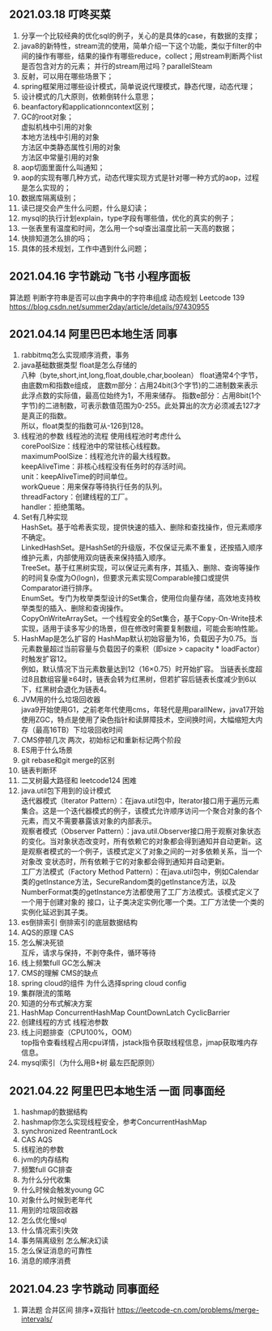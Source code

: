 ## 2021.03.18 叮咚买菜
1. 分享一个比较经典的优化sql的例子，关心的是具体的case，有数据的支撑；
2. java8的新特性，stream流的使用，简单介绍一下这个功能，类似于filter的中间的操作有哪些，结果的操作有哪些reduce，collect；用stream判断两个list是否包含对方的元素；
   并行的stream用过吗？parallelSteam
3. 反射，可以用在哪些场景下；
4. spring框架用过哪些设计模式，简单说说代理模式，静态代理，动态代理；
5. 设计模式的几大原则，依赖倒转什么意思；
6. beanfactory和applicationncontext区别；
7. GC的root对象；  
   虚拟机栈中引用的对象  
   本地方法栈中引用的对象  
   方法区中类静态属性引用的对象  
   方法区中常量引用的对象 
8. aop切面里面什么叫通知；
9. aop的实现有哪几种方式，动态代理实现方式是针对哪一种方式的aop，过程是怎么实现的；
10. 数据库隔离级别；
11. 读已提交会产生什么问题，什么是幻读；
12. mysql的执行计划explain，type字段有哪些值，优化的真实的例子；
13. 一张表里有温度和时间，怎么用一个sql查出温度比前一天高的数据；
14. 快排知道怎么排的吗；
15. 具体的技术规划，工作中遇到什么问题；
    
## 2021.04.16 字节跳动 飞书 小程序面板
算法题 判断字符串是否可以由字典中的字符串组成 动态规划  Leetcode 139  
https://blog.csdn.net/summer2day/article/details/97430955

## 2021.04.14 阿里巴巴本地生活 同事
1. rabbitmq怎么实现顺序消费，事务
2. java基础数据类型 float是怎么存储的  
   八种（byte,short,int,long,float,double,char,boolean）
   float通常4个字节，由底数m和指数e组成，
   底数m部分：占用24bit(3个字节)的二进制数来表示此浮点数的实际值，最高位始终为1，不用来储存。
   指数e部分：占用8bit(1个字节)的二进制数，可表示数值范围为0-255。此处算出的次方必须减去127才是真正的指数。  
   所以，float类型的指数可从-126到128。
4. 线程池的参数 线程池的流程 使用线程池时考虑什么  
   corePoolSize：线程池中的常驻核心线程数。  
   maximumPoolSize：线程池允许的最大线程数。  
   keepAliveTime：非核心线程没有任务时的存活时间。  
   unit：keepAliveTime的时间单位。  
   workQueue：用来保存等待执行任务的队列。  
   threadFactory：创建线程的工厂。  
   handler：拒绝策略。  
5. Set有几种实现  
   HashSet。基于哈希表实现，提供快速的插入、删除和查找操作，但元素顺序不确定。  
   LinkedHashSet。是HashSet的升级版，不仅保证元素不重复，还按插入顺序维护元素，内部使用双向链表来保持插入顺序。  
   TreeSet。基于红黑树实现，可以保证元素有序，其插入、删除、查询等操作的时间复杂度为O(logn)，但要求元素实现Comparable接口或提供Comparator进行排序。  
   EnumSet。专门为枚举类型设计的Set集合，使用位向量存储，高效地支持枚举类型的插入、删除和查询操作。  
   CopyOnWriteArraySet。一个线程安全的Set集合，基于Copy-On-Write技术实现，适用于读多写少的场景，但在修改时需要复制数组，可能会影响性能。  
6. HashMap是怎么扩容的
   HashMap默认初始容量为16，负载因子为0.75。当元素数量超过当前容量与负载因子的乘积（即size > capacity * loadFactor）时触发扩容‌12。  
   例如，默认情况下当元素数量达到12（16×0.75）时开始扩容。
   当链表长度超过8且数组容量≥64时，链表会转为红黑树，但若扩容后链表长度减少到6以下，红黑树会退化为链表‌4。    
8. JVM用的什么垃圾回收器  
   java9开始使用G1，之前老年代使用cms，年轻代是用parallNew，java17开始使用ZGC，特点是使用了染色指针和读屏障技术，空间换时间，大幅缩短大内存（最高16TB）下垃圾回收时间
9. CMS停顿几次
   两次，初始标记和重新标记两个阶段
10. ES用于什么场景
11. git rebase和git merge的区别
12. 链表判断环
13. 二叉树最大路径和 leetcode124 困难  
14. java.util包下用到的设计模式  
    迭代器模式（Iterator Pattern）：在java.util包中，Iterator接口用于遍历元素集合。这是一个迭代器模式的例子，该模式允许顺序访问一个聚合对象的各个元素，而又不需要暴露该对象的内部表示。  
    观察者模式（Observer Pattern）：java.util.Observer接口用于观察对象状态的变化。当对象状态改变时，所有依赖它的对象都会得到通知并自动更新。这是观察者模式的一个例子，该模式定义了对象之间的一对多依赖关系，当一个对象改 
    变状态时，所有依赖于它的对象都会得到通知并自动更新。  
    工厂方法模式（Factory Method Pattern）：在java.util包中，例如Calendar类的getInstance方法，SecureRandom类的getInstance方法，以及NumberFormat类的getInstance方法都使用了工厂方法模式。该模式定义了一个用于创建对象的 
    接口，让子类决定实例化哪一个类。工厂方法使一个类的实例化延迟到其子类。  
15. es倒排索引 倒排索引的底层数据结构
16. AQS的原理 CAS
17. 怎么解决死锁  
    互斥，请求与保持，不剥夺条件，循环等待  
18. 线上频繁full GC怎么解决
19. CMS的理解 CMS的缺点
20. spring cloud的组件 为什么选择spring cloud config
21. 集群限流的策略
22. 知道的分布式解决方案
23. HashMap ConcurrentHashMap CountDownLatch CyclicBarrier
24. 创建线程的方式 线程池参数
25. 线上问题排查（CPU100%，OOM）  
   top指令查看线程占用cpu详情，jstack指令获取线程信息，jmap获取堆内存信息。  
26. mysql索引（为什么用B+树 最左匹配原则）

## 2021.04.22 阿里巴巴本地生活 一面 同事面经
1. hashmap的数据结构
2. hashmap你怎么实现线程安全，参考ConcurrentHashMap
3. synchronized  ReentrantLock
4. CAS  AQS
5. 线程池的参数
6. jvm的内存结构
7. 频繁full GC排查
8. 为什么分代收集
9. 什么时候会触发young GC
10. 对象什么时候到老年代
11. 用到的垃圾回收器
12. 怎么优化慢sql
13. 什么情况索引失效
14. 事务隔离级别  怎么解决幻读
15. 怎么保证消息的可靠性
16. 消息的顺序消费
    
## 2021.04.23 字节跳动 同事面经
1. 算法题 合并区间  排序+双指针 https://leetcode-cn.com/problems/merge-intervals/
